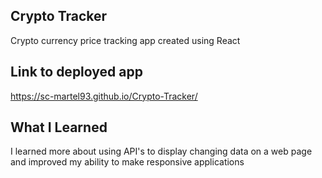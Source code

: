 ## Crypto Tracker
Crypto currency price tracking app created using React

## Link to deployed app
https://sc-martel93.github.io/Crypto-Tracker/

## What I Learned
I learned more about using API's to display changing data on a web page and improved my ability to make responsive applications

